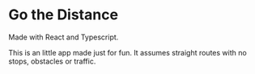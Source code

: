 # Go the Distance

Made with React and Typescript.

This is an little app made just for fun. It assumes straight routes with no stops, obstacles or traffic.
